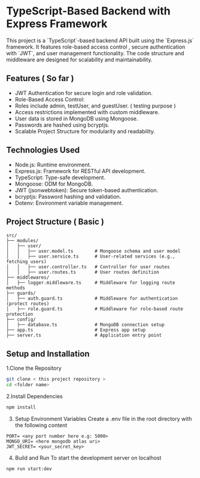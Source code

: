 <div style="center"> <h1>TypeScript-Based Backend with Express Framework</h1> </div>

<p>This project is a `TypeScript`-based backend API built using the `Express.js` framework. It features role-based access control , 
secure authentication with `JWT`, and user management functionality.
The code structure and middleware are designed for scalability and maintainability.</p>

## Features ( So far )

 - JWT Authentication for secure login and role validation.
 - Role-Based Access Control:
 - Roles include admin, testUser, and guestUser. ( testing purpose )
 - Access restrictions implemented with custom middleware.
 - User data is stored in MongoDB using Mongoose.
 - Passwords are hashed using bcryptjs.
 - Scalable Project Structure for modularity and readability.

## Technologies Used

 - Node.js: Runtime environment.
 - Express.js: Framework for RESTful API development.
 - TypeScript: Type-safe development.
 - Mongoose: ODM for MongoDB.
 - JWT (jsonwebtoken): Secure token-based authentication.
 - bcryptjs: Password hashing and validation.
 - Dotenv: Environment variable management.

## Project Structure ( Basic )

```
src/
├── modules/
│   ├── user/
│   │   ├── user.model.ts        # Mongoose schema and user model
│   │   ├── user.service.ts      # User-related services (e.g., fetching users)
│   │   ├── user.controller.ts   # Controller for user routes
│   │   ├── user.routes.ts       # User routes definition
├── middlewares/
│   ├── logger.middleware.ts     # Middleware for logging route methods
├── guards/
│   ├── auth.guard.ts            # Middleware for authentication (protect routes)
│   ├── role.guard.ts            # Middleware for role-based route protection
├── config/
│   ├── database.ts              # MongoDB connection setup
├── app.ts                       # Express app setup
├── server.ts                    # Application entry point
```

## Setup and Installation

1.Clone the Repository

``` bash
git clone < this project repository >
cd <folder name>
```
2.Install Dependencies

```bash
npm install
```

3. Setup Environment Variables Create a .env file in the root directory with the following content

```
PORT= <any port number here e.g: 5000>
MONGO_URI= <here mongodb atlas uri>
JWT_SECRET= <your_secret_key>

````

4. Build and Run To start the development server on localhost
   
```
npm run start:dev
```


